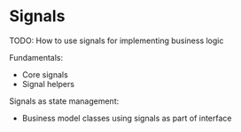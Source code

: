 # Signals

TODO: How to use signals for implementing business logic

Fundamentals:

- Core signals
- Signal helpers

Signals as state management:

- Business model classes using signals as part of interface
